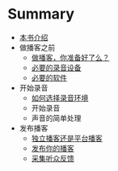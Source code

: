 # Summary

* [本书介绍](index.md)
* 做播客之前
    * [做播客，你准备好了么？](before/peace.md)
    * [必要的录音设备](before/hardware.md)
    * [必要的软件](before/software.md)
* 开始录音
    * [如何选择录音环境](start/env.md)
    * 开始录音
    * 声音的简单处理
* 发布播客
    * [独立播客还是平台播客](after/platform.md)
    * [发布你的播客](after/publish.md)
    * [采集听众反馈](after/feedback.md)